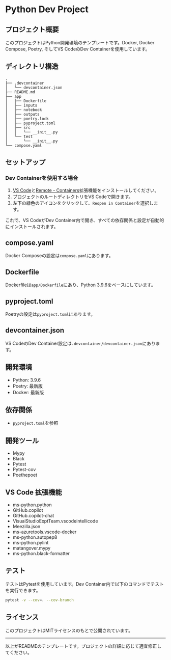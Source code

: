 # Python Dev Project

## プロジェクト概要

このプロジェクトはPython開発環境のテンプレートです。Docker, Docker Compose, Poetry, そしてVS CodeのDev Containerを使用しています。

## ディレクトリ構造

```
.
├── .devcontainer
│   └── devcontainer.json
├── README.md
├── app
│   ├── Dockerfile
│   ├── inputs
│   ├── notebook
│   ├── outputs
│   ├── poetry.lock
│   ├── pyproject.toml
│   ├── src
│   │   └── __init__.py
│   └── test
│       └── __init__.py
└── compose.yaml
```

## セットアップ

### Dev Containerを使用する場合

1. [VS Code](https://code.visualstudio.com/)と[Remote - Containers](https://marketplace.visualstudio.com/items?itemName=ms-vscode-remote.remote-containers)拡張機能をインストールしてください。
2. プロジェクトのルートディレクトリをVS Codeで開きます。
3. 左下の緑色のアイコンをクリックして、`Reopen in Container`を選択します。

これで、VS CodeがDev Container内で開き、すべての依存関係と設定が自動的にインストールされます。

## compose.yaml

Docker Composeの設定は`compose.yaml`にあります。

## Dockerfile

Dockerfileは`app/Dockerfile`にあり、Python 3.9.6をベースにしています。

## pyproject.toml

Poetryの設定は`pyproject.toml`にあります。

## devcontainer.json

VS CodeのDev Container設定は`.devcontainer/devcontainer.json`にあります。

## 開発環境

- Python: 3.9.6
- Poetry: 最新版
- Docker: 最新版

## 依存関係

- `pyproject.toml`を参照

## 開発ツール

- Mypy
- Black
- Pytest
- Pytest-cov
- Poethepoet

## VS Code 拡張機能

- ms-python.python
- GitHub.copilot
- GitHub.copilot-chat
- VisualStudioExptTeam.vscodeintellicode
- Meezilla.json
- ms-azuretools.vscode-docker
- ms-python.autopep8
- ms-python.pylint
- matangover.mypy
- ms-python.black-formatter

## テスト

テストはPytestを使用しています。Dev Container内で以下のコマンドでテストを実行できます。

```bash
pytest -v --cov=. --cov-branch
```

## ライセンス

このプロジェクトはMITライセンスのもとで公開されています。

---

以上がREADMEのテンプレートです。プロジェクトの詳細に応じて適宜修正してください。